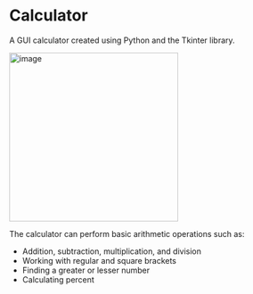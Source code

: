 # Calculator

A GUI calculator created using Python and the Tkinter library. <br>

<img width="303" alt="image" src="https://user-images.githubusercontent.com/5418178/221416373-2690a825-cf6e-4a74-af70-9bf11fe9b41c.png">

The calculator can perform basic arithmetic operations such as:<br>
- Addition, subtraction, multiplication, and division<br>
- Working with regular and square brackets<br>
- Finding a greater or lesser number<br>
- Calculating percent 


